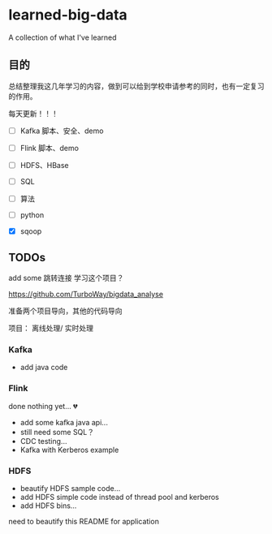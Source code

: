 # learned-big-data
A collection of what I've learned

## 目的

总结整理我这几年学习的内容，做到可以给到学校申请参考的同时，也有一定复习的作用。

每天更新！！！

-[ ] Kafka 脚本、安全、demo

-[ ] Flink 脚本、demo

-[ ] HDFS、HBase

-[ ] SQL

-[ ] 算法

-[ ] python

-[x] sqoop



## TODOs

add some 跳转连接
学习这个项目？

https://github.com/TurboWay/bigdata_analyse

准备两个项目导向，其他的代码导向

项目： 离线处理/ 实时处理



### Kafka

- add java code 

### Flink

done nothing yet... 💔 

- add some kafka java api...
- still need some SQL？
- CDC testing...
- Kafka with Kerberos example

### HDFS

- beautify HDFS sample code...
- add HDFS simple code instead of thread pool and kerberos
- add HDFS bins...


need to beautify this README for application